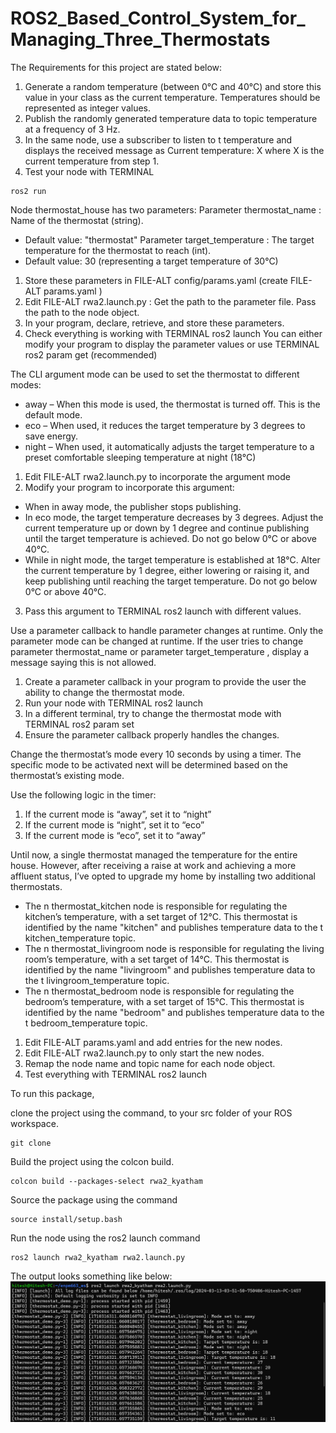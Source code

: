 # ROS2_Based_Control_System_for_ Managing_Three_Thermostats
 
The Requirements for this project are stated below:

1. Generate a random temperature (between 0°C and 40°C) and store this value in your class as the current temperature. Temperatures should be represented as integer values.
2. Publish the randomly generated temperature data to topic temperature at a frequency of 3 Hz.
3. In the same node, use a subscriber to listen to t temperature and displays the received message as Current temperature: X where X is the current temperature from step 1.
4. Test your node with TERMINAL
```
ros2 run
```
Node thermostat_house has two parameters:
Parameter thermostat_name : Name of the thermostat (string).
+ Default value: "thermostat"
Parameter target_temperature : The target temperature for the thermostat to reach (int).
+ Default value: 30 (representing a target temperature of 30°C)

1. Store these parameters in FILE-ALT config/params.yaml (create FILE-ALT params.yaml )
2. Edit FILE-ALT rwa2.launch.py : Get the path to the parameter file. Pass the path to the node object.
3. In your program, declare, retrieve, and store these parameters.
4. Check everything is working with TERMINAL ros2 launch You can either modify your program to display the parameter values or use TERMINAL ros2 param get (recommended)

The CLI argument mode can be used to set the thermostat to different modes:
+ away – When this mode is used, the thermostat is turned off. This is the default mode.
+ eco – When used, it reduces the target temperature by 3 degrees to save energy.
+ night – When used, it automatically adjusts the target temperature to a preset comfortable sleeping temperature at night (18°C)

1. Edit FILE-ALT rwa2.launch.py to incorporate the argument mode
2. Modify your program to incorporate this argument:
+ When in away mode, the publisher stops publishing.
+ In eco mode, the target temperature decreases by 3 degrees. Adjust the current temperature up or down by 1 degree and continue publishing until the target temperature is achieved. Do not go below 0°C or above 40°C.
+ While in night mode, the target temperature is established at 18°C. Alter the current temperature by 1 degree, either lowering or raising it, and keep publishing until reaching the target temperature. Do not go below 0°C or above 40°C.
3. Pass this argument to TERMINAL ros2 launch with different values.

Use a parameter callback to handle parameter changes at runtime. Only the parameter mode can be changed at runtime. If the user tries to change parameter thermostat_name or parameter target_temperature , display a message saying this is not allowed.

1. Create a parameter callback in your program to provide the user the ability to change the thermostat mode.
2. Run your node with TERMINAL ros2 launch
3. In a different terminal, try to change the thermostat mode with TERMINAL ros2 param set
4. Ensure the parameter callback properly handles the changes.

Change the thermostat’s mode every 10 seconds by using a timer. The specific mode to be activated next will be determined based on the thermostat’s existing mode.

Use the following logic in the timer:
1. If the current mode is “away”, set it to “night”
2. If the current mode is “night”, set it to “eco”
3. If the current mode is “eco”, set it to “away”

Until now, a single thermostat managed the temperature for the entire house. However, after receiving a raise at work and achieving a more affluent status, I’ve opted to upgrade my home by installing two additional thermostats.
+ The n thermostat_kitchen node is responsible for regulating the kitchen’s temperature, with a set target of 12°C. This thermostat is identified by the name "kitchen" and publishes temperature data to the t kitchen_temperature topic.
+ The n thermostat_livingroom node is responsible for regulating the living room’s temperature, with a set target of 14°C. This thermostat is identified by the name "livingroom" and publishes temperature data to the t livingroom_temperature topic.
+ The n thermostat_bedroom node is responsible for regulating the bedroom’s temperature, with a set target of 15°C. This thermostat is identified by the name "bedroom" and publishes temperature data to the t bedroom_temperature topic.

1. Edit FILE-ALT params.yaml and add entries for the new nodes.
2. Edit FILE-ALT rwa2.launch.py to only start the new nodes.
3. Remap the node name and topic name for each node object.
4. Test everything with TERMINAL ros2 launch

To run this package, 

clone the project using the command, to your src folder of your ROS workspace.
```
git clone 
```

Build the project using the colcon build.
```
colcon build --packages-select rwa2_kyatham
```

Source the package using the command
```
source install/setup.bash
```

Run the node using the ros2 launch command
```
ros2 launch rwa2_kyatham rwa2.launch.py
```

The output looks something like below:
![Images/Exercise2.png](https://github.com/HKyatham/ROS2_Based_Control_System_for_-Managing_Three_Thermostats/blob/main/Images/output.png)

